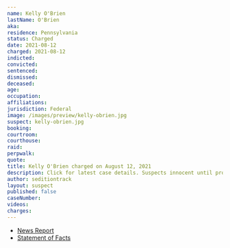 ```yaml
---
name: Kelly O'Brien
lastName: O'Brien
aka:
residence: Pennsylvania
status: Charged
date: 2021-08-12
charged: 2021-08-12
indicted:
convicted:
sentenced:
dismissed:
deceased:
age:
occupation:
affiliations:
jurisdiction: Federal
image: /images/preview/kelly-obrien.jpg
suspect: kelly-obrien.jpg
booking:
courtroom:
courthouse:
raid:
perpwalk:
quote:
title: Kelly O'Brien charged on August 12, 2021
description: Click for latest case details. Suspects innocent until proven guilty.
author: seditiontrack
layout: suspect
published: false
caseNumber:
videos:
charges:
---
```

- [News Report]()
- [Statement of Facts](https://extremism.gwu.edu/sites/g/files/zaxdzs2191/f/Kelly%20O%27Brien%20Statement%20of%20Facts.pdf)

